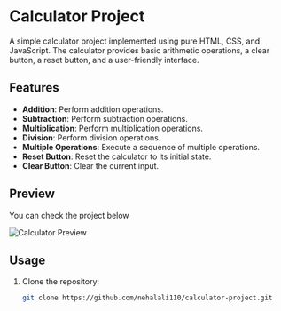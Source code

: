 # Calculator Project

A simple calculator project implemented using pure HTML, CSS, and JavaScript. The calculator provides basic arithmetic operations, a clear button, a reset button, and a user-friendly interface.

## Features

- **Addition**: Perform addition operations.
- **Subtraction**: Perform subtraction operations.
- **Multiplication**: Perform multiplication operations.
- **Division**: Perform division operations.
- **Multiple Operations**: Execute a sequence of multiple operations.
- **Reset Button**: Reset the calculator to its initial state.
- **Clear Button**: Clear the current input.

## Preview

You can check the project below

![Calculator Preview](https://nehalali110.github.io/calculatorOdin/)

## Usage

1. Clone the repository:

   ```bash
   git clone https://github.com/nehalali110/calculator-project.git
